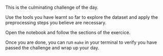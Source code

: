 This is the culminating challenge of the day.

Use the tools you have learnt so far to explore the dataset and apply the preprocessing steps you believe are necessary.

Open the notebook and follow the sections of the exercice.

Once you are done, you can run `make` in your terminal to verify you have passed the challenge and wrap up your day.

